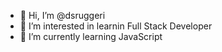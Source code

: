 - 👋 Hi, I’m @dsruggeri
- 👀 I’m interested in learnin Full Stack Developer
- 🌱 I’m currently learning JavaScript



